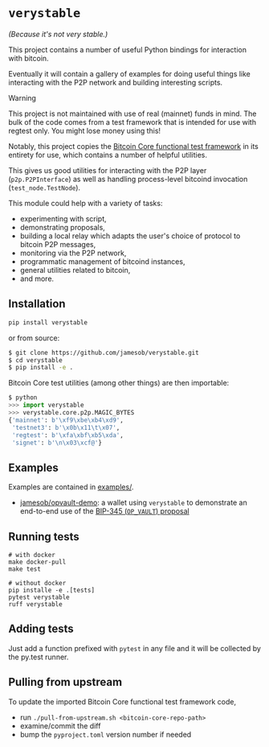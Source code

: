 # `verystable`

*(Because it's not very stable.)*

This project contains a number of useful Python bindings for interaction with bitcoin.

Eventually it will contain a gallery of examples for doing useful things like
interacting with the P2P network and building interesting scripts.

> [!WARNING] 
> This project is not maintained with use of real (mainnet) funds in mind.
> The bulk of the code comes from a test framework that is intended for use with regtest
> only. You might lose money using this!

Notably, this project copies the [Bitcoin Core functional test
framework](https://github.com/bitcoin/bitcoin/tree/master/test/functional) in its
entirety for use, which contains a number of helpful utilities.

This gives us good utilities for interacting with the P2P layer
(`p2p.P2PInterface`) as well as handling process-level bitcoind invocation
(`test_node.TestNode`).

This module could help with a variety of tasks:

  - experimenting with script,
  - demonstrating proposals,
  - building a local relay which adapts the user's choice of
    protocol to bitcoin P2P messages,
  - monitoring via the P2P network,
  - programmatic management of bitcoind instances,
  - general utilities related to bitcoin,
  - and more.

## Installation

```sh
pip install verystable
```

or from source:

```sh
$ git clone https://github.com/jamesob/verystable.git
$ cd verystable
$ pip install -e .
```

Bitcoin Core test utilities (among other things) are then importable:
```python
$ python
>>> import verystable
>>> verystable.core.p2p.MAGIC_BYTES
{'mainnet': b'\xf9\xbe\xb4\xd9',
 'testnet3': b'\x0b\x11\t\x07',
 'regtest': b'\xfa\xbf\xb5\xda',
 'signet': b'\n\x03\xcf@'}
```

## Examples

Examples are contained in [examples/](examples/).

- [jamesob/opvault-demo](https://github.com/jamesob/opvault-demo): a wallet using
  `verystable` to demonstrate an end-to-end use of the [BIP-345 (`OP_VAULT`)
  proposal](https://github.com/jamesob/bips/blob/jamesob-23-02-opvault/bip-0345.mediawiki)


## Running tests

```shell
# with docker
make docker-pull
make test

# without docker
pip installe -e .[tests]
pytest verystable
ruff verystable
```

## Adding tests

Just add a function prefixed with `pytest` in any file and it will be collected by the
py.test runner.


## Pulling from upstream

To update the imported Bitcoin Core functional test framework code, 
- run `./pull-from-upstream.sh <bitcoin-core-repo-path>`
- examine/commit the diff
- bump the `pyproject.toml` version number if needed
